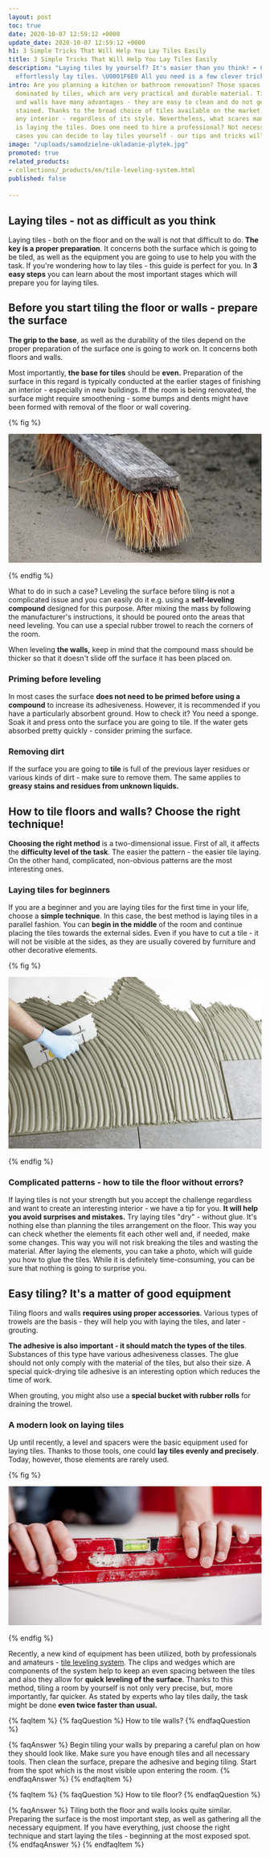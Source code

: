```yaml
---
layout: post
toc: true
date: 2020-10-07 12:59:12 +0000
update_date: 2020-10-07 12:59:12 +0000
h1: 3 Simple Tricks That Will Help You Lay Tiles Easily
title: 3 Simple Tricks That Will Help You Lay Tiles Easily
description: "Laying tiles by yourself? It's easier than you think! ➡️ Check how to
  effortlessly lay tiles. \U0001F6E0️ All you need is a few clever tricks."
intro: Are you planning a kitchen or bathroom renovation? Those spaces are typically
  dominated by tiles, which are very practical and durable material. Tiled floors
  and walls have many advantages - they are easy to clean and do not get permanently
  stained. Thanks to the broad choice of tiles available on the market, they can fit
  any interior - regardless of its style. Nevertheless, what scares many homeowners
  is laying the tiles. Does one need to hire a professional? Not necessarily! In most
  cases you can decide to lay tiles yourself - our tips and tricks will help you.
image: "/uploads/samodzielne-ukladanie-plytek.jpg"
promoted: true
related_products:
- collections/_products/en/tile-leveling-system.html
published: false

---
```

## Laying tiles - not as difficult as you think

Laying tiles - both on the floor and on the wall is not that difficult to do. **The key is a proper preparation**. It concerns both the surface which is going to be tiled, as well as the equipment you are going to use to help you with the task. If you're wondering how to lay tiles - this guide is perfect for you. In **3 easy steps** you can learn about the most important stages which will prepare you for laying tiles.

## Before you start tiling the floor or walls - prepare the surface

**The grip to the base**, as well as the durability of the tiles depend on the proper preparation of the surface one is going to work on. It concerns both floors and walls.

Most importantly, **the base for tiles** should be **even.** Preparation of the surface in this regard is typically conducted at the earlier stages of finishing an interior - especially in new buildings. If the room is being renovated, the surface might require smoothening - some bumps and dents might have been formed with removal of the floor or wall covering.

{% fig %}

![Before you start tiling the floor or walls - prepare the surface](/uploads/ukladanie-plytek-sprzatanie.jpg "Before you start tiling the floor or walls - prepare the surface")

{% endfig %}

What to do in such a case? Leveling the surface before tiling is not a complicated issue and you can easily do it e.g. using a **self-leveling compound** designed for this purpose. After mixing the mass by following the manufacturer's instructions, it should be poured onto the areas that need leveling. You can use a special rubber trowel to reach the corners of the room.

When leveling **the walls,** keep in mind that the compound mass should be thicker so that it doesn't slide off the surface it has been placed on.

### Priming before leveling

In most cases the surface **does not need to be primed before using a compound** to increase its adhesiveness. However, it is recommended if you have a particularly absorbent ground. How to check it? You need a sponge. Soak it and press onto the surface you are going to tile. If the water gets absorbed pretty quickly - consider priming the surface.

### Removing dirt

If the surface you are going to **tile** is full of the previous layer residues or various kinds of dirt - make sure to remove them. The same applies to **greasy stains and residues from unknown liquids.**

## How to tile floors and walls? Choose the right technique!

**Choosing the right method** is a two-dimensional issue. First of all, it affects the **difficulty level of the task**. The easier the pattern - the easier tile laying. On the other hand, complicated, non-obvious patterns are the most interesting ones.

### Laying tiles for beginners

If you are a beginner and you are laying tiles for the first time in your life, choose a **simple technique**. In this case, the best method is laying tiles in a parallel fashion. You can **begin in the middle** of the room and continue placing the tiles towards the external sides. Even if you have to cut a tile - it will not be visible at the sides, as they are usually covered by furniture and other decorative elements.

{% fig %}

![Laying tiles for beginners](/uploads/samodzielne-ukladanie-plytek-1.jpg "Laying tiles for beginners")

{% endfig %}

### Complicated patterns - how to tile the floor without errors?

If laying tiles is not your strength but you accept the challenge regardless and want to create an interesting interior - we have a tip for you. **It will help you avoid surprises and mistakes.** Try laying tiles "dry" - without glue. It's nothing else than planning the tiles arrangement on the floor. This way you can check whether the elements fit each other well and, if needed, make some changes. This way you will not risk breaking the tiles and wasting the material. After laying the elements, you can take a photo, which will guide you how to glue the tiles. While it is definitely time-consuming, you can be sure that nothing is going to surprise you.

## Easy tiling? It's a matter of good equipment

Tiling floors and walls **requires using proper accessories**. Various types of trowels are the basis - they will help you with laying the tiles, and later - grouting.

**The adhesive is also important - it should match the types of the tiles**. Substances of this type have various adhesiveness classes. The glue should not only comply with the material of the tiles, but also their size. A special quick-drying tile adhesive is an interesting option which reduces the time of work.

When grouting, you might also use a **special bucket with rubber rolls** for draining the trowel.

### A modern look on laying tiles

Up until recently, a level and spacers were the basic equipment used for laying tiles. Thanks to those tools, one could **lay tiles evenly and precisely**. Today, however, those elements are rarely used.

{% fig %}

![A modern look on laying tiles](/uploads/samodzielne-ukladanie-plytek-2.jpg "A modern look on laying tiles")

{% endfig %}

Recently, a new kind of equipment has been utilized, both by professionals and amateurs - [tile leveling system](). The clips and wedges which are components of the system help to keep an even spacing between the tiles and also they allow for **quick leveling of the surface**. Thanks to this method, tiling a room by yourself is not only very precise, but, more importantly, far quicker. As stated by experts who lay tiles daily, the task might be done **even twice faster than usual.**

{% faqItem %}
{% faqQuestion %}
How to tile walls?
{% endfaqQuestion %}

{% faqAnswer %}
Begin tiling your walls by preparing a careful plan on how they should look like. Make sure you have enough tiles and all necessary tools. Then clean the surface, prepare the adhesive and beging tiling. Start from the spot which is the most visible upon entering the room.
{% endfaqAnswer %}
{% endfaqItem %}

{% faqItem %}
{% faqQuestion %}
How to tile floor?
{% endfaqQuestion %}

{% faqAnswer %}
Tiling both the floor and walls looks quite similar. Preparing the surface is the most important step, as well as gathering all the necessary equipment. If you have everything, just choose the right technique and start laying the tiles - beginning at the most exposed spot.
{% endfaqAnswer %}
{% endfaqItem %}